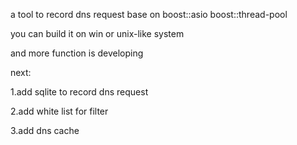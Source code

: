 a tool to record dns request base on boost::asio boost::thread-pool

you can build it on win or unix-like system


and more function is developing 

next:

1.add sqlite to record dns request

2.add white list for filter

3.add dns cache

